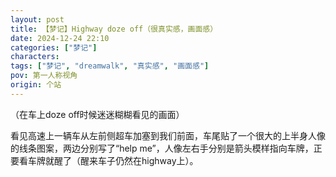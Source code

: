 ```yaml
---
layout: post
title: 【梦记】Highway doze off（很真实感，画面感）
date: 2024-12-24 22:10
categories: ["梦记"]
characters: 
tags: ["梦记", "dreamwalk", "真实感", "画面感"]
pov: 第一人称视角
origin: 个站
---
```


（在车上doze off时候迷迷糊糊看见的画面）

看见高速上一辆车从左前侧超车加塞到我们前面，车尾贴了一个很大的上半身人像的线条图案，两边分别写了“help me”，人像左右手分别是箭头模样指向车牌，正要看车牌就醒了（醒来车子仍然在highway上）。
